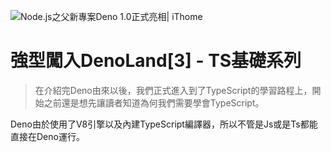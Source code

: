 ![Node.js之父新專案Deno 1.0正式亮相| iThome](https://s4.itho.me/sites/default/files/styles/picture_size_large/public/field/image/v1_wide.jpg?itok=aqrO_0jM)

# 強型闖入DenoLand[3] - TS基礎系列

> 在介紹完Deno由來以後，我們正式進入到了TypeScript的學習路程上，開始之前還是想先讓讀者知道為何我們需要學會TypeScript。

Deno由於使用了V8引擎以及內建TypeScript編譯器，所以不管是Js或是Ts都能直接在Deno運行。